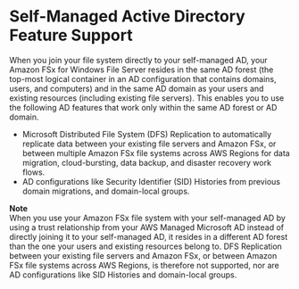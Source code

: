 # Self\-Managed Active Directory Feature Support<a name="ad-features"></a>

 When you join your file system directly to your self\-managed AD, your Amazon FSx for Windows File Server resides in the same AD forest \(the top\-most logical container in an AD configuration that contains domains, users, and computers\) and in the same AD domain as your users and existing resources \(including existing file servers\)\. This enables you to use the following AD features that work only within the same AD forest or AD domain\. 
+  Microsoft Distributed File System \(DFS\) Replication to automatically replicate data between your existing file servers and Amazon FSx, or between multiple Amazon FSx file systems across AWS Regions for data migration, cloud\-bursting, data backup, and disaster recovery work flows\. 
+ AD configurations like Security Identifier \(SID\) Histories from previous domain migrations, and domain\-local groups\. 

**Note**  
 When you use your Amazon FSx file system with your self\-managed AD by using a trust relationship from your AWS Managed Microsoft AD instead of directly joining it to your self\-managed AD, it resides in a different AD forest than the one your users and existing resources belong to\. DFS Replication between your existing file servers and Amazon FSx, or between Amazon FSx file systems across AWS Regions, is therefore not supported, nor are AD configurations like SID Histories and domain\-local groups\. 